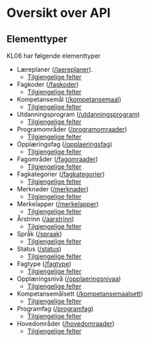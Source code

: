# Oversikt over API

<a href="" id="typer"></a>
## Elementtyper
KL06 har følgende elementtyper
- Læreplaner ([/laereplaner](http://data.udir.no/kl06/laereplaner)).
  - [Tilgjengelige felter](http://data.udir.no/kl06/soap#laereplan)
- Fagkoder ([/fagkoder](http://data.udir.no/kl06/fagkoder))
  - [Tilgjengelige felter](http://data.udir.no/kl06/soap#fagkode)
- Kompetansemål ([/kompetansemaal](http://data.udir.no/kl06/kompetansemaal))
  - [Tilgjengelige felter](http://data.udir.no/kl06/soap#kompetansemaal)
- Utdanningsprogram ([/utdanningsprogram](http://data.udir.no/kl06/utdanningsprogram))
  - [Tilgjengelige felter](http://data.udir.no/kl06/soap#utdanningsprogram)
- Programområder ([/programomraader](http://data.udir.no/kl06/programomraader))
  - [Tilgjengelige felter](http://data.udir.no/kl06/soap#programomraade)
- Opplæringsfag ([/opplaeringsfag](http://data.udir.no/kl06/opplaeringsfag))
  - [Tilgjengelige felter](http://data.udir.no/kl06/soap#opplaeringsfag)
- Fagområder ([/fagomraader](http://data.udir.no/kl06/fagomraader))
  - [Tilgjengelige felter](http://data.udir.no/kl06/soap#fagomraade)
- Fagkategorier ([/fagkategorier](http://data.udir.no/kl06/fagkategorier))
  - [Tilgjengelige felter](http://data.udir.no/kl06/soap#fagkategori)
- Merknader ([/merknader](http://data.udir.no/kl06/merknader))
  - [Tilgjengelige felter](http://data.udir.no/kl06/soap#merknad)
- Merkelapper ([/merkelapper](http://data.udir.no/kl06/merkelapper))
  - [Tilgjengelige felter](http://data.udir.no/kl06/soap#merkelapp)
- Årstrinn ([/aarstrinn](http://data.udir.no/kl06/aarstrinn))
  - [Tilgjengelige felter](http://data.udir.no/kl06/soap#hjelpedata)
- Språk ([/spraak](http://data.udir.no/kl06/spraak))
  - [Tilgjengelige felter](http://data.udir.no/kl06/soap#hjelpedata)
- Status ([/status](http://data.udir.no/kl06/status))
  - [Tilgjengelige felter](http://data.udir.no/kl06/soap#hjelpedata)
- Fagtype ([/fagtype](http://data.udir.no/kl06/fagtype))
  - [Tilgjengelige felter](http://data.udir.no/kl06/soap#hjelpedata)
- Opplæringsnivå ([/opplaeringsnivaa](http://data.udir.no/kl06/opplaeringsnivaa))
  - [Tilgjengelige felter](http://data.udir.no/kl06/soap#hjelpedata) 
- Kompetansemålsett ([/kompetansemaalsett](http://data.udir.no/kl06/kompetansemaalsett))
  - [Tilgjengelige felter](http://data.udir.no/kl06/soap#kompetansemaalsett-direkteoppslag)
- Programfag ([/programfag](http://data.udir.no/kl06/programfag))
  - [Tilgjengelige felter](http://data.udir.no/kl06/soap#programfag-direkteoppslag)
- Hovedområder ([/hovedomraader](http://data.udir.no/kl06/hovedomraader))
  - [Tilgjengelige felter](http://data.udir.no/kl06/soap#hovedomraade-direkteoppslag)